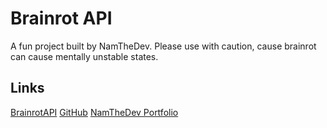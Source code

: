 # Brainrot API

A fun project built by NamTheDev.
Please use with caution, cause brainrot can cause mentally unstable states.

## Links

[BrainrotAPI](https://brainrot-api-c9w8.onrender.com/)
[GitHub](https://github.com/NamTheDev/brainrot-api)
[NamTheDev Portfolio](https://namthedev.github.io/profile/)
